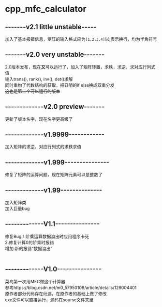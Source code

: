 # cpp_mfc_calculator
## -------v2.1 little unstable-----
加入了基本报错信息，矩阵的输入格式应为``[1,2;3,4]``以;表示换行，均为半角符号
## -------v2.0 very unstable-------
2.0版本发布，现在**又**可以运行了，加入了矩阵转置，求秩，求逆，求对应行列式值 <br />
输入trans(), rank(), inv(), det()求解<br />
同时重构了代数结构的获取，把丑陋的if else换成双重分发<br />
~~这也是第三个可以运行的版本~~
## -------------v2.0 preview-------
更新了版本名字，现在名字更高级了
## -------------v1.9999------------
加入矩阵的求逆，对应行列式的求秩求值
## -------------v1.999---------------
修复了矩阵的运算问题，现在矩阵元素可以是整数了
## -------------v1.99--------------
加入矩阵类 <br />
加入巨量bug
## -------------V1.1--------------- <br />
修复Bug:1.阶乘运算数据溢出时应用程序卡死 <br />
        2.修复计算0的阶乘时报错 <br />
增加:新的报错“数据溢出”<br />
<br />
## -------------V1.0--------------- <br />
菜鸟第一次用MFC做这个计算器 <br/>
参考https://blog.csdn.net/m0_57950108/article/details/126004401 <br/>
原作者部分代码存在纰漏，在原作者的基础上做了修改 <br/>
exe文件可以直接运行，源码在sourse文件夹里 <br/>

